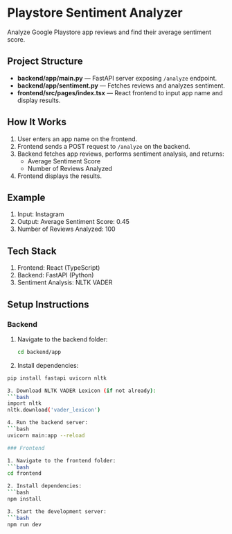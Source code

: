 # Playstore Sentiment Analyzer

Analyze Google Playstore app reviews and find their average sentiment score.

## Project Structure

- **backend/app/main.py** — FastAPI server exposing `/analyze` endpoint.
- **backend/app/sentiment.py** — Fetches reviews and analyzes sentiment.
- **frontend/src/pages/index.tsx** — React frontend to input app name and display results.

## How It Works

1. User enters an app name on the frontend.
2. Frontend sends a POST request to `/analyze` on the backend.
3. Backend fetches app reviews, performs sentiment analysis, and returns:
   - Average Sentiment Score
   - Number of Reviews Analyzed
4. Frontend displays the results.

## Example

1. Input: Instagram
2. Output: Average Sentiment Score: 0.45
3. Number of Reviews Analyzed: 100

## Tech Stack

1. Frontend: React (TypeScript)
2. Backend: FastAPI (Python)
3. Sentiment Analysis: NLTK VADER

## Setup Instructions

### Backend

1. Navigate to the backend folder:
   ```bash
   cd backend/app
   
2. Install dependencies:
  ```bash
  pip install fastapi uvicorn nltk

3. Download NLTK VADER Lexicon (if not already):
  ```bash
  import nltk
  nltk.download('vader_lexicon')

4. Run the backend server:
  ```bash
  uvicorn main:app --reload

### Frontend

1. Navigate to the frontend folder:
  ```bash
  cd frontend

2. Install dependencies:
  ```bash    
  npm install

3. Start the development server:
  ```bash
  npm run dev
